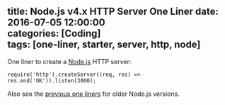 title: Node.js v4.x HTTP Server One Liner
date: 2016-07-05 12:00:00  
categories: [Coding]  
tags: [one-liner, starter, server, http, node]
---

One liner to create a [Node.js] HTTP server:

```
require('http').createServer((req, res) => res.end('OK')).listen(3000);
```

Also see the [previous one liners][1] for older Node.js versions.


[1]: https://realguess.net/2015/09/04/node-js-http-server-one-liner/
[Node.js]: https://nodejs.org/
